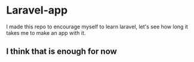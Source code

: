 # Laravel-app
I made this repo to encourage myself to learn laravel, let's see how long it takes me to make an app with it.
## I think that is enough for now

